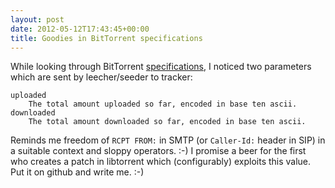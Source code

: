 ```yaml
---
layout: post
date: 2012-05-12T17:43:45+00:00
title: Goodies in BitTorrent specifications
---
```


While looking through BitTorrent [specifications], I noticed two parameters
which are sent by leecher/seeder to tracker:

    uploaded
        The total amount uploaded so far, encoded in base ten ascii.
    downloaded
        The total amount downloaded so far, encoded in base ten ascii.

Reminds me freedom of `RCPT FROM:` in SMTP (or `Caller-Id:` header in SIP) in a
suitable context and sloppy operators. :-) I promise a beer for the first who
creates a patch in libtorrent which (configurably) exploits this value. Put it
on github and write me. :-)

[specifications]: http://www.bittorrent.org/beps/bep_0003.html
